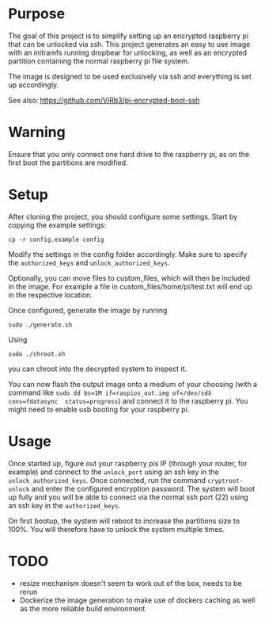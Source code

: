# Purpose
The goal of this project is to simplify setting up an encrypted raspberry pi that can be unlocked via ssh. This project generates an easy to use image with an initramfs running dropbear for unlocking, as well as an encrypted partition containing the normal raspberry pi file system.

The image is designed to be used exclusively via ssh and everything is set up accordingly.

See also: https://github.com/ViRb3/pi-encrypted-boot-ssh

# Warning
Ensure that you only connect one hard drive to the raspberry pi, as on the first boot the partitions are modified.

# Setup
After cloning the project, you should configure some settings. Start by copying the example settings:
```
cp -r config.example config
```

Modify the settings in the config folder accordingly. Make sure to specify the `authorized_keys` and `unlock_authorized_keys`.

Optionally, you can move files to custom_files, which will then be included in the image. For example a file in custom_files/home/pi/test.txt will end up in the respective location.

Once configured, generate the image by running
```
sudo ./generate.sh
```

Using
```
sudo ./chroot.sh
```
you can chroot into the decrypted system to inspect it.

You can now flash the output image onto a medium of your choosing (with a command like `sudo dd bs=1M if=raspios_out.img of=/dev/sdX conv=fdatasync  status=progress`) and connect it to the raspberry pi. You might need to enable usb booting for your raspberry pi.

# Usage
Once started up, figure out your raspberry pis IP (through your router, for example) and connect to the `unlock_port` using an ssh key in the `unlock_authorized_keys`. Once connected, run the command `cryptroot-unlock` and enter the configured encryption password. The system will boot up fully and you will be able to connect via the normal ssh port (22) using an ssh key in the `authorized_keys`.

On first bootup, the system will reboot to increase the partitions size to 100%. You will therefore have to unlock the system multiple times.

# TODO
* resize mechanism doesn't seem to work out of the box, needs to be rerun
* Dockerize the image generation to make use of dockers caching as well as the more reliable build environment
